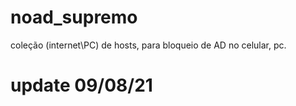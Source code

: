 # noad_supremo
coleção (internet\PC) de hosts, para bloqueio de AD no celular, pc.
# update 09/08/21
